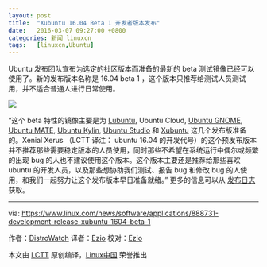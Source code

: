 ```yaml
---
layout: post
title:	"Xubuntu 16.04 Beta 1 开发者版本发布"
date:	2016-03-07 09:27:00 +0800 
categories:	新闻 linuxcn 
tags:	[linuxcn,Ubuntu]
---
```



Ubuntu 发布团队宣布为选定的社区版本而准备的最新的 beta 测试镜像已经可以使用了。新的发布版本名称是 16.04 beta 1 ，这个版本只推荐给测试人员测试用，并不适合普通人进行日常使用。


![](/Asserts/Images//attachment/album/201603/06/222810wlz7q9gslmgj7ge9.jpg)


“这个 beta 特性的镜像主要是为 [Lubuntu](http://distrowatch.com/lubuntu), Ubuntu Cloud, [Ubuntu GNOME](http://distrowatch.com/ubuntugnome), [Ubuntu MATE](http://distrowatch.com/ubuntumate), [Ubuntu Kylin](http://distrowatch.com/ubuntukylin), [Ubuntu Studio](http://distrowatch.com/ubuntustudio) 和 [Xubuntu](http://distrowatch.com/xubuntu) 这几个发布版准备的。Xenial Xerus （LCTT 译注： ubuntu 16.04 的开发代号）的这个预发布版本并不推荐那些需要稳定版本的人员使用，同时那些不希望在系统运行中偶尔或频繁的出现 bug 的人也不建议使用这个版本。这个版本主要还是推荐给那些喜欢 ubuntu 的开发人员，以及那些想协助我们测试、报告 bug 和修改 bug 的人使用，和我们一起努力让这个发布版本早日准备就绪。” 更多的信息可以从 [发布日志](https://lists.ubuntu.com/archives/ubuntu-devel-announce/2016-February/001173.html) 获取。




---


via: <https://www.linux.com/news/software/applications/888731-development-release-xubuntu-1604-beta-1>


作者：[DistroWatch](https://www.linux.com/community/forums/person/284) 译者：[Ezio](https://github.com/oska874) 校对：[Ezio](https://github.com/oska874)


本文由 [LCTT](https://github.com/LCTT/TranslateProject) 原创编译，[Linux中国](https://linux.cn/) 荣誉推出
